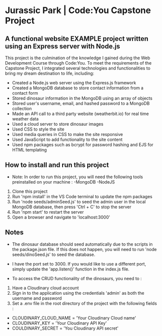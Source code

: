 # Jurassic Park | Code:You Capstone Project

## A functional website EXAMPLE project written using an Express server with Node.js

This project is the culmination of the knowledge I gained during the Web Development Course through Code:You. To meet the requirements of the Capstone Project, I integrated several technologies and functionalities to bring my dream destination to life, including:

- Created a Node.js web server using the Express.js framework
- Created a MongoDB database to store contact information from a contact form
- Stored dinosaur information in the MongoDB using an array of objects
- Stored user's username, email, and hashed password to a MongoDB collection
- Made an API call to a third party website (weatherbit.io) for real time weather data
- Used a cloud server to store dinosaur images
- Used CSS to style the site
- Used media queries in CSS to make the site responsive
- Used JavaScript to add functionality to the site content
- Used npm packages such as bcrypt for password hashing and EJS for HTML templating

## How to install and run this project

- Note: In order to run this project, you will need the following tools preinstalled on your machine :
  -MongoDB
  -NodeJS

1. Clone this project
2. Run 'npm install' in the VS Code terminal to update the npm packages
3. Run 'node seeds/adminSeed.js' to seed the admin user in the local MongoDB database, then press 'Ctrl + C' to stop the server
4. Run 'npm start' to restart the server
5. Open a browser and navigate to 'localhost:3000'

## Notes

- The dinosaur database should seed automatically due to the scripts in the package.json file. If this does not happen, you will need to run 'node seeds/dinoSeed.js' to seed the database.
- I have the port set to 3000. If you would like to use a different port, simply update the 'app.listen()' function in the index.js file.

- To access the CRUD functionality of the dinosaurs, you need to :

1. Have a Cloudinary cloud account
2. Sign in to the application using the credentials 'admin' as both the username and password
3. Set a .env file in the root directory of the project with the following fields :

- CLOUDINARY_CLOUD_NAME = 'Your Cloudinary Cloud name'
- CLOUDINARY_KEY = 'Your Cloudinary API Key'
- COULDINARY_SECRET = 'You Cloudinary API secret'
